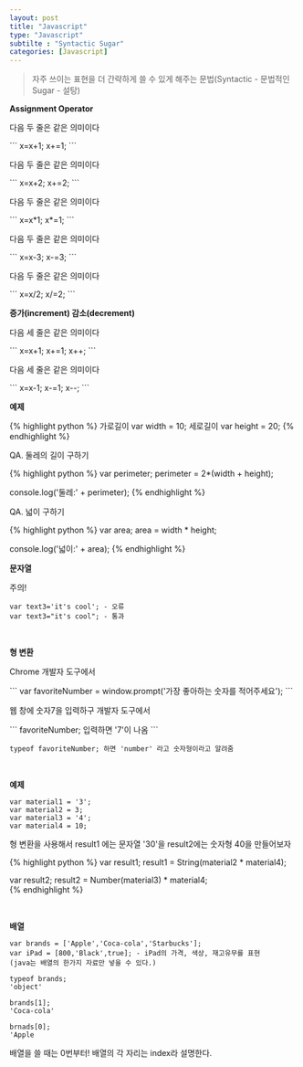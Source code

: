 ```yaml
---
layout: post
title: "Javascript"
type: "Javascript"
subtilte : "Syntactic Sugar"
categories: [Javascript]
---
```

>자주 쓰이는 표현을 더 간략하게 쓸 수 있게 해주는 문법(Syntactic - 문법적인 Sugar - 설탕)

<strong>Assignment Operator</strong>

<p>다음 두 줄은 같은 의미이다</p>
```
x=x+1;
x+=1;
```
<p>다음 두 줄은 같은 의미이다</p>
```
x=x+2;
x+=2;
```

<p>다음 두 줄은 같은 의미이다</p>
```
x=x*1;
x*=1;
```

<p>다음 두 줄은 같은 의미이다</p>
```
x=x-3;
x-=3;
```

<p>다음 두 줄은 같은 의미이다</p>
```
x=x/2;
x/=2;
```
<br>

<strong>증가(increment) 감소(decrement)</strong>

<p>다음 세 줄은 같은 의미이다</p>
```
x=x+1;
x+=1;
x++;
```

<p>다음 세 줄은 같은 의미이다</p>
```
x=x-1;
x-=1;
x--;
```
<br>

<strong>예제</strong>

{% highlight python %}
가로길이 var width = 10;
세로길이 var height = 20;
{% endhighlight %}

<p class="txt_point">QA. 둘레의 길이 구하기</p>

{% highlight python %}
var perimeter;
perimeter = 2*(width + height);

console.log('둘레:' + perimeter);
{% endhighlight %}

<p class="txt_point">QA. 넓이 구하기</p>

{% highlight python %}
var area;
area = width * height;

console.log('넓이:' + area);
{% endhighlight %}

<strong>문자열</strong>

<p class="txt_point">주의!</p>

```
var text3='it's cool'; - 오류
var text3="it's cool"; - 통과
```

<br>

<strong>형 변환</strong>

<p class="txt_point">Chrome 개발자 도구에서</p>
```
var favoriteNumber = window.prompt('가장 좋아하는 숫자를 적어주세요');
```
<p>웹 창에 숫자7을 입력하구 개발자 도구에서</p>
```
favoriteNumber; 입력하면 '7'이 나옴
```

```
typeof favoriteNumber; 하면 'number' 라고 숫자형이라고 알려줌
```

<br>

<strong>예제</strong>

```
var material1 = '3';
var material2 = 3;
var material3 = '4';
var material4 = 10;
```
<p>형 변환을 사용해서 result1 에는 문자열 '30'을 result2에는 숫자형 40을 만들어보자</p>

{% highlight python %}
var result1;
result1 = String(material2 * material4);

var result2;
result2 = Number(material3) * material4;    
{% endhighlight %}

<br>

<strong>배열</strong>

```
var brands = ['Apple','Coca-cola','Starbucks'];
var iPad = [800,'Black',true]; - iPad의 가격, 색상, 재고유무를 표현 
(java는 배열의 한가지 자료만 넣을 수 있다.)

typeof brands;
'object'

brands[1];
'Coca-cola'

brnads[0];
'Apple
```

<p class="txt_point">배열을 쓸 때는 0번부터! 배열의 각 자리는 index라 설명한다.</p>






